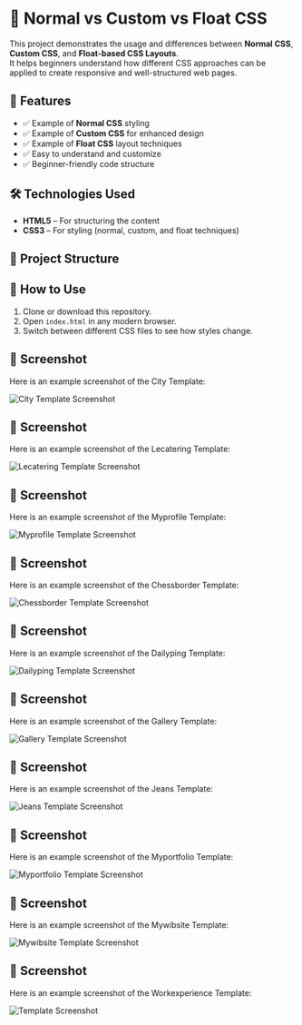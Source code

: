 # 🎨 Normal vs Custom vs Float CSS

This project demonstrates the usage and differences between **Normal CSS**, **Custom CSS**, and **Float-based CSS Layouts**.  
It helps beginners understand how different CSS approaches can be applied to create responsive and well-structured web pages.

## 📌 Features
- ✅ Example of **Normal CSS** styling  
- ✅ Example of **Custom CSS** for enhanced design  
- ✅ Example of **Float CSS** layout techniques  
- ✅ Easy to understand and customize  
- ✅ Beginner-friendly code structure  

## 🛠️ Technologies Used
- **HTML5** – For structuring the content  
- **CSS3** – For styling (normal, custom, and float techniques)  

## 📂 Project Structure

## 🚀 How to Use
1. Clone or download this repository.  
2. Open `index.html` in any modern browser.  
3. Switch between different CSS files to see how styles change.








## 📸 Screenshot
Here is an example screenshot of the City Template:

![City  Template Screenshot](https://raw.githubusercontent.com/yashpalchaudhary/html-templates-using-flexbox-css-flex-css/refs/heads/main/City/Screenshot%202025-08-06%20023118.png)




## 📸 Screenshot
Here is an example screenshot of the Lecatering Template:

![Lecatering  Template Screenshot](https://raw.githubusercontent.com/yashpalchaudhary/html-templates-using-flexbox-css-flex-css/refs/heads/main/Lecatering/Screenshot%202025-08-01%20140501.png)





## 📸 Screenshot
Here is an example screenshot of the Myprofile Template:

![Myprofile Template Screenshot](https://raw.githubusercontent.com/yashpalchaudhary/html-templates-using-flexbox-css-flex-css/refs/heads/main/Myprofile/Screenshot%202025-08-01%20203328.png)



## 📸 Screenshot
Here is an example screenshot of the Chessborder Template:

![Chessborder Template Screenshot](https://raw.githubusercontent.com/yashpalchaudhary/html-templates-using-flexbox-css-flex-css/refs/heads/main/chessborder/Screenshot%202025-08-06%20022817.png)





## 📸 Screenshot
Here is an example screenshot of the Dailyping Template:

![Dailyping Template Screenshot](https://raw.githubusercontent.com/yashpalchaudhary/html-templates-using-flexbox-css-flex-css/refs/heads/main/dailyping/Screenshot%202025-08-06%20023152.png)


## 📸 Screenshot
Here is an example screenshot of the Gallery Template:

![Gallery Template Screenshot](https://raw.githubusercontent.com/yashpalchaudhary/html-templates-using-flexbox-css-flex-css/refs/heads/main/gallery/Screenshot%202025-08-05%20221458.png)



## 📸 Screenshot
Here is an example screenshot of the Jeans Template:

![Jeans Template Screenshot](https://raw.githubusercontent.com/yashpalchaudhary/html-templates-using-flexbox-css-flex-css/refs/heads/main/jeans/Screenshot%202025-08-01%20141354.png)




## 📸 Screenshot
Here is an example screenshot of the Myportfolio Template:

![Myportfolio Template Screenshot](https://raw.githubusercontent.com/yashpalchaudhary/html-templates-using-flexbox-css-flex-css/refs/heads/main/myportfolio/Screenshot%202025-08-01%20190015%20copy.png)




## 📸 Screenshot
Here is an example screenshot of the Mywibsite Template:

![Mywibsite  Template Screenshot](https://raw.githubusercontent.com/yashpalchaudhary/html-templates-using-flexbox-css-flex-css/refs/heads/main/mywebsite/Screenshot%202025-08-05%20222001.png)




## 📸 Screenshot
Here is an example screenshot of the Workexperience Template:

![ Template Screenshot](https://raw.githubusercontent.com/yashpalchaudhary/html-templates-using-flexbox-css-flex-css/refs/heads/main/workExperience/Screenshot%202025-08-01%20193029.png)







